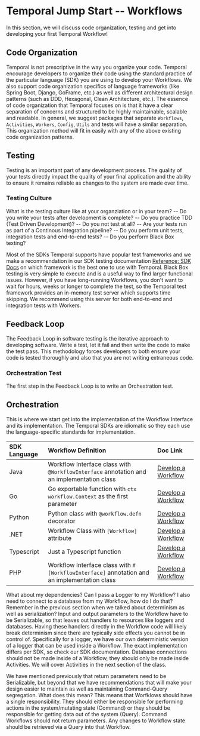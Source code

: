 # Temporal Jump Start -- Workflows
In this section, we will discuss code organization, testing and get into developing your first Temporal Workflow!

## Code Organization
Temporal is not prescriptive in the way you organize your code. Temporal encourage developers to organize their code using the standard practice of the particular language (SDK) you are using to develop your Workflows. We also support code organization specifics of language frameworks (like Spring Boot, Django, GoFrame, etc.) as well as different architectural design patterns (such as DDD, Hexagonal, Clean Architecture, etc.). The essence of code organization that Temporal focuses on is that it have a clear separation of concerns and structured to be highly maintainable, scalable and readable. In general, we suggest packages that separate ```Workflows```, ```Activities```, ```Workers```, ```Config```, ```Utils``` and tests will have a similar separation. This organization method will fit in easily with any of the above existing code organization patterns.

## Testing
Testing is an important part of any development process. The quality of your tests directly impact the quality of your final application and the ability to ensure it remains reliable as changes to the system are made over time. 

### Testing Culture
What is the testing culture like at your organziation or in your team? 
    -- Do you write your tests after development is complete? 
    -- Do you practice TDD (Test Driven Development)? 
    -- Do you not test at all? 
    -- Are your tests run as part of a Continous Integration pipeline?
    -- Do you perform unit tests, integration tests and end-to-end tests?
    -- Do you perform Black Box texting?

Most of the SDKs Temporal supports have popular test frameworks and we make a recommendation in our SDK testing documentation [Reference: SDK Docs](https://docs.temporal.io/develop/) on which framework is the best one to use with Temporal. Black Box testing is very simple to execute and is a useful way to find larger functional issues.  However, if you have long-running Workflows, you don't want to wait for hours, weeks or longer to complete the test, so the Temporal test framework provides an in-memory test server which supports time skipping. We recommend using this server for both end-to-end and integration tests with Workers.


## Feedback Loop
The Feedback Loop in software testing is the iterative approach to developing software. Write a test, let it fail and then write the code to make the test pass. This methodology forces developers to both ensure your code is tested thoroughly and also that you are not writing extraneous code.

### Orchestration Test
The first step in the Feedback Loop is to write an Orchestration test.

## Orchestration
This is where we start get into the implementation of the Workflow Interface and its implementation. The Temporal SDKs are idiomatic so they each use the language-specific standards for implementation.  

| SDK Language | Workflow Definition | Doc Link |
| :------------ | :------------------- | :------- |
| Java         | Workflow Interface class with ```@WorkflowInterface``` annotation and an implementation class | [Develop a Workflow](https://docs.temporal.io/develop/java/core-application#develop-workflows) |
| Go           | Go exportable function with ```ctx workflow.Context``` as the first parameter | [Develop a Workflow](https://docs.temporal.io/develop/go/core-application#develop-workflows) |
| Python       | Python class with ```@workflow.defn``` decorator | [Develop a Workflow](https://docs.temporal.io/develop/python/core-application#develop-workflows) |
| .NET         | Workflow Class with ```[Workflow]``` attribute | [Develop a Workflow](https://docs.temporal.io/develop/dotnet/core-application#develop-workflow) |
| Typescript   | Just a Typescript function | [Develop a Workflow](https://docs.temporal.io/develop/typescript/core-application#develop-workflows) |
| PHP          | Workflow Interface class with ```#[WorkflowInterface]``` annotation and an implementation class | [Develop a Workflow](https://docs.temporal.io/develop/php/core-application#develop-workflows) |

What about my dependencies? Can I pass a Logger to my Workflow? I also need to connect to a database from my Workflow, how do I do that? Remember in the previous section when we talked about determinism as well as serialization? Input and output parameters to the Workflow have to be Serializable, so that leaves out handlers to resources like loggers and databases. Having these handlers directly in the Workflow code will likely break determinism since there are typically side effects you cannot be in control of. Specifically for a logger, we have our own deterministic version of a logger that can be used inside a Workflow. The exact implementation differs per SDK, so check our SDK documentation. Database connections should not be made inside of a Workflow, they should only be made inside Activities. We will cover Activities in the next section of the class.

We have mentioned previously that return parameters need to be Serializable, but beyond that we have recommendations that will make your design easier to maintain as well as maintaining Command-Query segregation. What does this mean? This means that Worfklows should have a single responsibility. They should either be responsible for performing actions in the system/mutating state (Command) or they should be responsible for getting data out of the system (Query). Command Workflows should not return parameters. Any changes to Workflow state should be retrieved via a Query into that Workflow.




